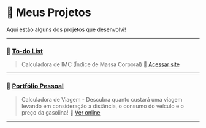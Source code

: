 # 💼 Meus Projetos

Aqui estão alguns dos projetos que desenvolvi!

---

### 🔹 [To-do List](https://williamfurquim.github.io/CalculadoraIMC/)
> Calculadora de IMC (Índice de Massa Corporal) 
🔗 [Acessar site](https://williamfurquim.github.io/CalculadoraIMC/)

---

### 🔹 [Portfólio Pessoal](https://williamfurquim.github.io/CalculadoraViagem/)
> Calculadora de Viagem - Descubra quanto custará uma viagem levando em consideração a distância, o consumo do veículo e o preço da gasolina! 
🔗 [Ver online](https://williamfurquim.github.io/CalculadoraViagem/)

---
